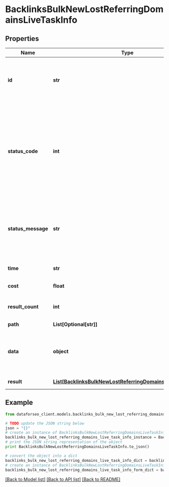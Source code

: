 # BacklinksBulkNewLostReferringDomainsLiveTaskInfo


## Properties

Name | Type | Description | Notes
------------ | ------------- | ------------- | -------------
**id** | **str** | task identifier unique task identifier in our system in the UUID format | [optional] 
**status_code** | **int** | status code of the task generated by DataForSEO, can be within the following range: 10000-60000 you can find the full list of the response codes here | [optional] 
**status_message** | **str** | informational message of the task you can find the full list of general informational messages here | [optional] 
**time** | **str** | execution time, seconds | [optional] 
**cost** | **float** | total tasks cost, USD | [optional] 
**result_count** | **int** | number of elements in the result array | [optional] 
**path** | **List[Optional[str]]** | URL path | [optional] 
**data** | **object** | contains the same parameters that you specified in the POST request | [optional] 
**result** | [**List[BacklinksBulkNewLostReferringDomainsLiveResultInfo]**](BacklinksBulkNewLostReferringDomainsLiveResultInfo.md) | array of results | [optional] 

## Example

```python
from dataforseo_client.models.backlinks_bulk_new_lost_referring_domains_live_task_info import BacklinksBulkNewLostReferringDomainsLiveTaskInfo

# TODO update the JSON string below
json = "{}"
# create an instance of BacklinksBulkNewLostReferringDomainsLiveTaskInfo from a JSON string
backlinks_bulk_new_lost_referring_domains_live_task_info_instance = BacklinksBulkNewLostReferringDomainsLiveTaskInfo.from_json(json)
# print the JSON string representation of the object
print BacklinksBulkNewLostReferringDomainsLiveTaskInfo.to_json()

# convert the object into a dict
backlinks_bulk_new_lost_referring_domains_live_task_info_dict = backlinks_bulk_new_lost_referring_domains_live_task_info_instance.to_dict()
# create an instance of BacklinksBulkNewLostReferringDomainsLiveTaskInfo from a dict
backlinks_bulk_new_lost_referring_domains_live_task_info_form_dict = backlinks_bulk_new_lost_referring_domains_live_task_info.from_dict(backlinks_bulk_new_lost_referring_domains_live_task_info_dict)
```
[[Back to Model list]](../README.md#documentation-for-models) [[Back to API list]](../README.md#documentation-for-api-endpoints) [[Back to README]](../README.md)


